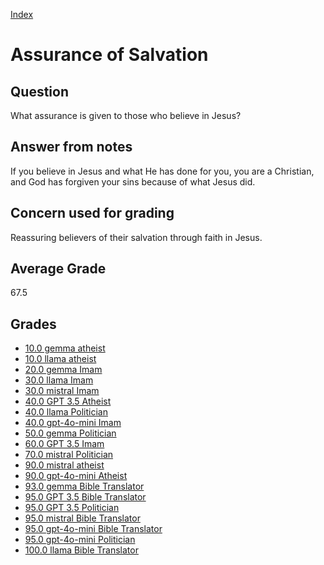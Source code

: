 
[Index](../../index.md)
# Assurance of Salvation
## Question
What assurance is given to those who believe in Jesus?

## Answer from notes
If you believe in Jesus and what He has done for you, you are a Christian, and God has forgiven your sins because of what Jesus did.

## Concern used for grading
Reassuring believers of their salvation through faith in Jesus.

## Average Grade
67.5

## Grades
 * [10.0 gemma atheist](../answers/gemma_atheist/Assurance_of_Salvation.md)
 * [10.0 llama atheist](../answers/llama_atheist/Assurance_of_Salvation.md)
 * [20.0 gemma Imam](../answers/gemma_Imam/Assurance_of_Salvation.md)
 * [30.0 llama Imam](../answers/llama_Imam/Assurance_of_Salvation.md)
 * [30.0 mistral Imam](../answers/mistral_Imam/Assurance_of_Salvation.md)
 * [40.0 GPT 3.5 Atheist](../answers/GPT_3.5_Atheist/Assurance_of_Salvation.md)
 * [40.0 llama Politician](../answers/llama_Politician/Assurance_of_Salvation.md)
 * [40.0 gpt-4o-mini Imam](../answers/gpt-4o-mini_Imam/Assurance_of_Salvation.md)
 * [50.0 gemma Politician](../answers/gemma_Politician/Assurance_of_Salvation.md)
 * [60.0 GPT 3.5 Imam](../answers/GPT_3.5_Imam/Assurance_of_Salvation.md)
 * [70.0 mistral Politician](../answers/mistral_Politician/Assurance_of_Salvation.md)
 * [90.0 mistral atheist](../answers/mistral_atheist/Assurance_of_Salvation.md)
 * [90.0 gpt-4o-mini Atheist](../answers/gpt-4o-mini_Atheist/Assurance_of_Salvation.md)
 * [93.0 gemma Bible Translator](../answers/gemma_Bible_Translator/Assurance_of_Salvation.md)
 * [95.0 GPT 3.5 Bible Translator](../answers/GPT_3.5_Bible_Translator/Assurance_of_Salvation.md)
 * [95.0 GPT 3.5 Politician](../answers/GPT_3.5_Politician/Assurance_of_Salvation.md)
 * [95.0 mistral Bible Translator](../answers/mistral_Bible_Translator/Assurance_of_Salvation.md)
 * [95.0 gpt-4o-mini Bible Translator](../answers/gpt-4o-mini_Bible_Translator/Assurance_of_Salvation.md)
 * [95.0 gpt-4o-mini Politician](../answers/gpt-4o-mini_Politician/Assurance_of_Salvation.md)
 * [100.0 llama Bible Translator](../answers/llama_Bible_Translator/Assurance_of_Salvation.md)
